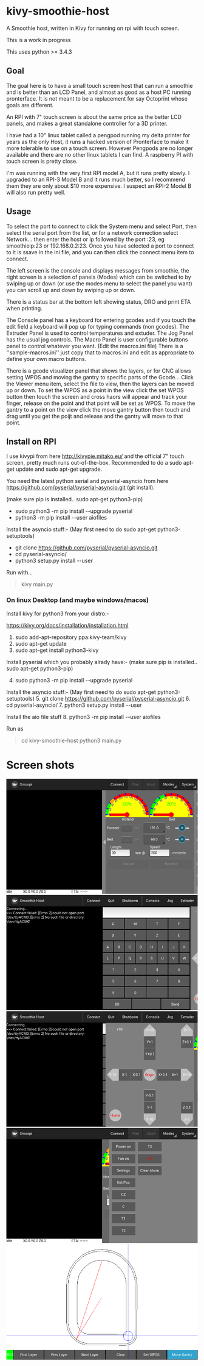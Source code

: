 # kivy-smoothie-host
A Smoothie host, written in Kivy for running on rpi with touch screen.

This is a work in progress

This uses python >= 3.4.3

## Goal
The goal here is to have a small touch screen host that can run a smoothie and is better than an LCD Panel, and almost as good as a host PC running pronterface.
It is not meant to be a replacement for say Octoprint whose goals are different.

An RPI with 7" touch screen is about the same price as the better LCD panels, and makes a great standalone controller for a 3D printer.

I have had a 10" linux tablet called a pengpod running my delta printer for years as the only Host, it runs a hacked version of Pronterface to make it more tolerable to use on a touch screen. However Pengpods are no longer available and there are no other linux tablets I can find. A raspberry PI with touch screen is pretty close.

I'm was running with the very first RPI model A, but it runs pretty slowly.
I upgraded to an RPI-3 Model B and it runs much better, so I recommend them they are only about $10 more expensive.
I suspect an RPI-2 Model B will also run pretty well.

## Usage

To select the port to connect to click the System menu and select Port, then select the serial port from the list, or for a network connection select Network...
then enter the host or ip followed by the port :23, eg smoothieip:23 or 192.168.0.2:23.
Once you have selected a port to connect to it is ssave in the ini file, and you can then click the connect menu item to connect.

The left screen is the console and displays messages from smoothie, the right screen is a selection of panels (Modes) which can be switched to by swiping up or down
(or use the modes menu to select the panel you want) you can scroll up and down by swiping up or down.

There is a status bar at the bottom left showing status, DRO and print ETA when printing.

The Console panel has a keyboard for entering gcodes and if you touch the edit field a keyboard will pop up for typing commands (non gcodes).
The Extruder Panel is used to control temperatures and extuder.
The Jog Panel has the usual jog controls.
The Macro Panel is user configurable buttons panel to control whatever you want. (Edit the macros.ini file)
There is a ''sample-macros.ini'' just copy that to macros.ini and edit as appropriate to define your own macro buttons.

There is a gcode visualizer panel that shows the layers, or for CNC allows setting WPOS and moving the gantry to specific parts of the Gcode...
Click the Viewer menu item, select the file to view, then the layers can be moved up or down.
To set the WPOS as a point in the view click the set WPOS button then touch the screen and cross haors will appear and track your finger, release on the point and that point will be set as WPOS. To move the gantry to a point on the view click the move gantry button then touch and drag until you get the poijt and release and the gantry will move to that point.


## Install on RPI

I use kivypi from here  http://kivypie.mitako.eu/ and the official 7" touch screen, pretty much runs out-of-the-box.
Recommended to do a sudo apt-get update and sudo apt-get upgrade.

You need the latest python serial and pyserial-asyncio from here https://github.com/pyserial/pyserial-asyncio.git
(git install).

(make sure pip is installed.. sudo apt-get python3-pip)

- sudo python3 -m pip install --upgrade pyserial
- python3 -m pip install --user aiofiles

Install the asyncio stuff:-
(May first need to do sudo apt-get python3-setuptools)
- git clone https://github.com/pyserial/pyserial-asyncio.git
- cd pyserial-asyncio/
- python3 setup.py install --user

Run with...

> kivy main.py

### On linux Desktop (and maybe windows/macos)

Install kivy for python3 from your distro:-

https://kivy.org/docs/installation/installation.html

1. sudo add-apt-repository ppa:kivy-team/kivy
2. sudo apt-get update
3. sudo apt-get install python3-kivy

Install pyserial which you probably alrady have:-
(make sure pip is installed.. sudo apt-get python3-pip)

4. sudo python3 -m pip install --upgrade pyserial

Install the asyncio stuff:-
(May first need to do sudo apt-get python3-setuptools)
5. git clone https://github.com/pyserial/pyserial-asyncio.git
6. cd pyserial-asyncio/
7. python3 setup.py install --user

Install the aio file stuff
8. python3 -m pip install --user aiofiles

Run as
> cd kivy-smoothie-host
> python3 main.py


# Screen shots
![Extruder Screen](screen1.png)
![Command Screen](screen2.png)
![Jog Screen](screen3.png)
![Macro Screen](macro-screen.png)
![Gcode Viewer Screen](viewerscreen.png)

